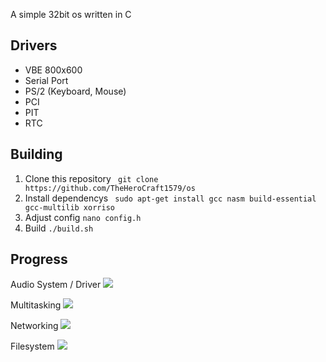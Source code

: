 A simple 32bit os written in C

## Drivers
 - VBE 800x600
 - Serial Port
 - PS/2 (Keyboard, Mouse)
 - PCI
 - PIT
 - RTC

## Building
 1. Clone this repository ``` git clone https://github.com/TheHeroCraft1579/os``` 
 2. Install dependencys ``` sudo apt-get install gcc nasm build-essential gcc-multilib xorriso```
 3. Adjust config ``` nano config.h ```
 4. Build ``` ./build.sh ```

## Progress
 <p>
  Audio System / Driver 
  <img src="https://progress-bar-theherocraft1579.herokuapp.com/30">
 </p>
 <p>
  Multitasking
  <img src="https://progress-bar-theherocraft1579.herokuapp.com/40">
 </p>
 <p>
  Networking
  <img src="https://progress-bar-theherocraft1579.herokuapp.com/0">
 </p>
 <p>
  Filesystem
  <img src="https://progress-bar-theherocraft1579.herokuapp.com/0">
 </p>
 
